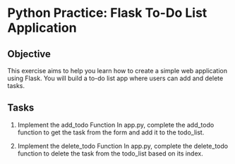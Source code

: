 # Python Practice: Flask To-Do List Application

## Objective

This exercise aims to help you learn how to create a simple web application using Flask. You will build a to-do list app where users can add and delete tasks.

## Tasks

1. Implement the add_todo Function
   In app.py, complete the add_todo function to get the task from the form and add it to the todo_list.

2. Implement the delete_todo Function
   In app.py, complete the delete_todo function to delete the task from the todo_list based on its index.
